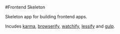 #Frontend Skeleton

Skeleton app for building frontend apps.

Incudes [karma](https://karma-runner.github.io/0.13/index.html), [browserify](http://browserify.org/), [watchify](https://github.com/substack/watchify), [lessify](https://www.npmjs.com/package/lessify) and [gulp](http://gulpjs.com/).
